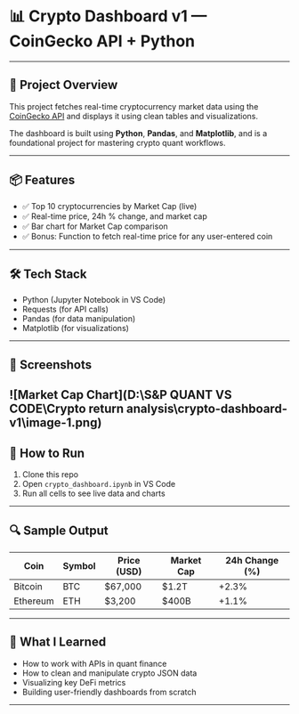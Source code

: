 # 📊 Crypto Dashboard v1 — CoinGecko API + Python

---

## 🚀 Project Overview

This project fetches real-time cryptocurrency market data using the [CoinGecko API](https://www.coingecko.com/en/api) and displays it using clean tables and visualizations.

The dashboard is built using **Python**, **Pandas**, and **Matplotlib**, and is a foundational project for mastering crypto quant workflows.

---

## 📦 Features

- ✅ Top 10 cryptocurrencies by Market Cap (live)
- ✅ Real-time price, 24h % change, and market cap
- ✅ Bar chart for Market Cap comparison
- ✅ Bonus: Function to fetch real-time price for any user-entered coin

---

## 🛠 Tech Stack

- Python (Jupyter Notebook in VS Code)
- Requests (for API calls)
- Pandas (for data manipulation)
- Matplotlib (for visualizations)

---

## 📸 Screenshots

![Market Cap Chart](D:\S&P QUANT VS CODE\Crypto return analysis\crypto-dashboard-v1\image-1.png)
---

## 🔁 How to Run

1. Clone this repo
2. Open `crypto_dashboard.ipynb` in VS Code
3. Run all cells to see live data and charts

---

## 🔍 Sample Output

| Coin   | Symbol | Price (USD) | Market Cap | 24h Change (%) |
|--------|--------|-------------|------------|----------------|
| Bitcoin | BTC | $67,000 | $1.2T | +2.3% |
| Ethereum | ETH | $3,200 | $400B | +1.1% |

---

## 🧠 What I Learned

- How to work with APIs in quant finance
- How to clean and manipulate crypto JSON data
- Visualizing key DeFi metrics
- Building user-friendly dashboards from scratch

---
